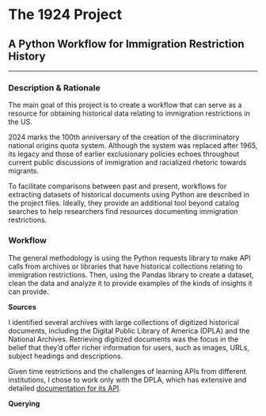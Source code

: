 # The 1924 Project
## A Python Workflow for Immigration Restriction History
---
### Description & Rationale 
The main goal of this project is to create a workflow that can serve as a resource for obtaining historical data relating to immigration restrictions in the US. 

2024 marks the 100th anniversary of the creation of the discriminatory national origins quota system. Although the system was replaced after 1965, its legacy and those of earlier exclusionary policies echoes throughout current public discussions of immigration and racialized rhetoric towards migrants. 

To facilitate comparisons between past and present, workflows for extracting datasets of historical documents using Python are described in the project files. Ideally, they provide an additional tool beyond catalog searches to help researchers find resources documenting immigration restrictions.     

### Workflow
The general methodology is using the Python requests library to make API calls from archives or libraries that have historical collections relating to immigration restrictions. Then, using the Pandas library to create a dataset, clean the data and analyze it to provide examples of the kinds of insights it can provide.

**Sources**

I identified several archives with large collections of digitized historical documents, including the Digital Public Library of America (DPLA) and the National Archives. Retrieving digitized documents was the focus in the belief that they’d offer richer information for users, such as images, URLs, subject headings and descriptions. 

Given time restrictions and the challenges of learning APIs from different institutions, I chose to work only with the DPLA, which has extensive and detailed [documentation for its API](https://pro.dp.la/developers/api-codex). 

**Querying** 

